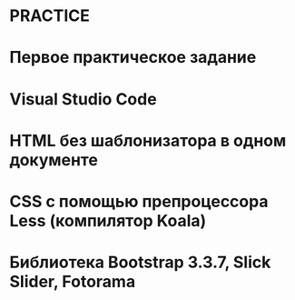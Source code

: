 # PRACTICE
# Первое практическое задание
# Visual Studio Code
# HTML без шаблонизатора в одном документе
# CSS с помощью препроцессора Less (компилятор Koala)
# Библиотека Bootstrap 3.3.7, Slick Slider, Fotorama
